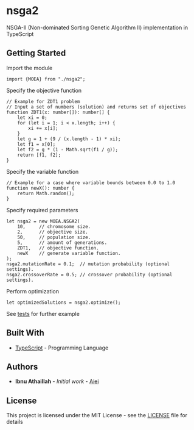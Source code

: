 # nsga2

NSGA-II (Non-dominated Sorting Genetic Algorithm II) implementation in TypeScript

## Getting Started

Import the module
```
import {MOEA} from "./nsga2";
```
Specify the objective function
```
// Example for ZDT1 problem
// Input a set of numbers (solution) and returns set of objectives
function ZDT1(x: number[]): number[] {
    let xi = 0;
    for (let i = 1; i < x.length; i++) {
        xi += x[i];
    }
    let g = 1 + (9 / (x.length - 1) * xi);
    let f1 = x[0];
    let f2 = g * (1 - Math.sqrt(f1 / g));
    return [f1, f2];
}
```
Specify the variable function
```
// Example for a case where variable bounds between 0.0 to 1.0
function newX(): number {
    return Math.random();
}
```
Specify required parameters
```
let nsga2 = new MOEA.NSGA2(
    10,     // chromosome size.
    2,      // objective size.
    50,     // population size.
    5,      // amount of generations.
    ZDT1,   // objective function.
    newX    // generate variable function.
);
nsga2.mutationRate = 0.1;  // mutation probability (optional settings).
nsga2.crossoverRate = 0.5; // crossover probability (optional settings).
```
Perform optimization
```
let optimizedSolutions = nsga2.optimize();
```
See [tests](tests) for further example

## Built With

* [TypeScript](https://www.typescriptlang.org) - Programming Language

## Authors

* **Ibnu Athaillah** - *Initial work* - [Aiei](https://github.com/Aiei)

## License

This project is licensed under the MIT License - see the [LICENSE](LICENSE) file for details